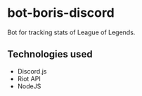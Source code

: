 # bot-boris-discord
Bot for tracking stats of League of Legends.

## Technologies used
- Discord.js
- Riot API
- NodeJS
